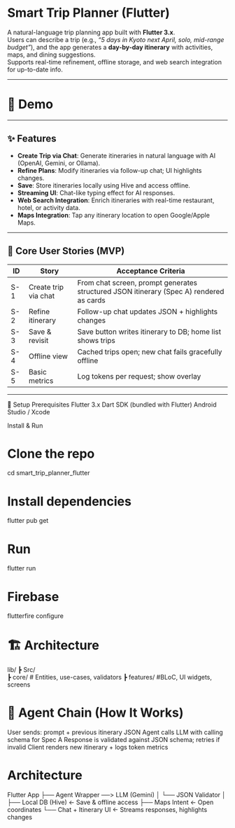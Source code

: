 # Smart Trip Planner (Flutter)

A natural-language trip planning app built with **Flutter 3.x**.  
Users can describe a trip (e.g., *“5 days in Kyoto next April, solo, mid-range budget”*), and the app generates a **day-by-day itinerary** with activities, maps, and dining suggestions.  
Supports real-time refinement, offline storage, and web search integration for up-to-date info.

---

# 🎥 Demo

---


## ✨ Features
- **Create Trip via Chat**: Generate itineraries in natural language with AI (OpenAI, Gemini, or Ollama).
- **Refine Plans**: Modify itineraries via follow-up chat; UI highlights changes.
- **Save**: Store itineraries locally using Hive and access offline.
- **Streaming UI**: Chat-like typing effect for AI responses.
- **Web Search Integration**: Enrich itineraries with real-time restaurant, hotel, or activity data.
- **Maps Integration**: Tap any itinerary location to open Google/Apple Maps.

---

## 🧩 Core User Stories (MVP)

| ID  | Story              | Acceptance Criteria |
|-----|-------------------|----------------------|
| S-1 | Create trip via chat | From chat screen, prompt generates structured JSON itinerary (Spec A) rendered as cards |
| S-2 | Refine itinerary | Follow-up chat updates JSON + highlights changes |
| S-3 | Save & revisit | Save button writes itinerary to DB; home list shows trips |
| S-4 | Offline view | Cached trips open; new chat fails gracefully offline |
| S-5 | Basic metrics | Log tokens per request; show overlay |

---

🚀 Setup
Prerequisites
Flutter 3.x
Dart SDK (bundled with Flutter)
Android Studio / Xcode

Install & Run
# Clone the repo
cd smart_trip_planner_flutter

# Install dependencies
flutter pub get

# Run
flutter run

# Firebase 
flutterfire configure

# 🏗 Architecture

lib/
 ┣ Src/        
   ┣ core/      # Entities, use-cases, validators
   ┣ features/  #BLoC, UI widgets, screens


# 🔗 Agent Chain (How It Works)
User sends: prompt + previous itinerary JSON 
Agent calls LLM with calling schema for Spec A
Response is validated against JSON schema; retries if invalid
Client renders new itinerary + logs token metrics


# Architecture
Flutter App
├── Agent Wrapper ──> LLM (Gemini)
│ └── JSON Validator
│
├── Local DB (Hive) ← Save & offline access
├── Maps Intent ← Open coordinates
└── Chat + Itinerary UI ← Streams responses, highlights changes

